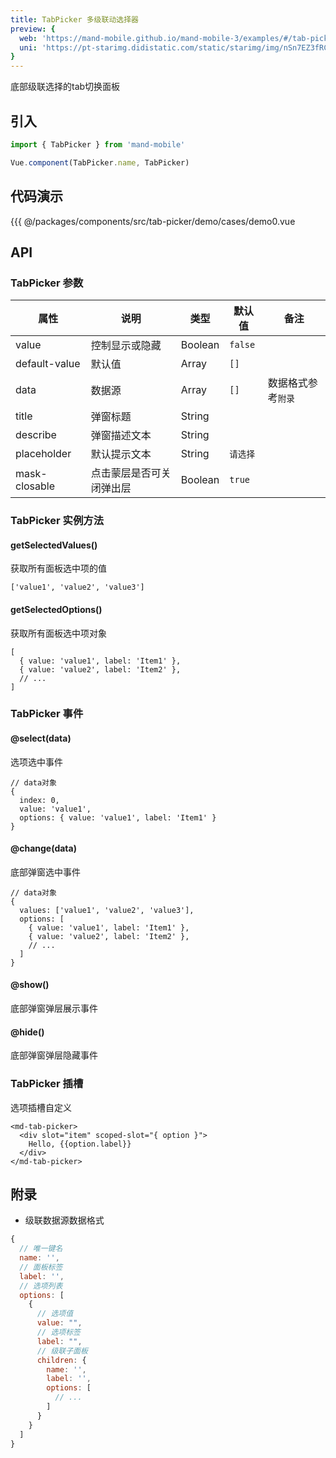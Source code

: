 ```yaml
---
title: TabPicker 多级联动选择器
preview: {
  web: 'https://mand-mobile.github.io/mand-mobile-3/examples/#/tab-picker',
  uni: 'https://pt-starimg.didistatic.com/static/starimg/img/nSn7EZ3fRC1628598887288.png'
}
---
```


底部级联选择的tab切换面板

## 引入

```javascript
import { TabPicker } from 'mand-mobile'

Vue.component(TabPicker.name, TabPicker)
```

## 代码演示
<!-- DEMO -->
<MDDemoWrapper>
<!-- left wrapper -->
{{{ @/packages/components/src/tab-picker/demo/cases/demo0.vue
</MDDemoWrapper>

## API

### TabPicker 参数
|属性 | 说明 | 类型 | 默认值 | 备注|
|----|-----|------|------|------|
|value|控制显示或隐藏|Boolean|`false`| |
|default-value|默认值|Array|`[]`| |
|data|数据源|Array|`[]`|数据格式参考`附录`|
|title|弹窗标题|String| | |
|describe|弹窗描述文本|String| | |
|placeholder|默认提示文本|String|`请选择`| |
|mask-closable|点击蒙层是否可关闭弹出层|Boolean|`true`| |


### TabPicker 实例方法

#### getSelectedValues()
获取所有面板选中项的值

```
['value1', 'value2', 'value3']
```

#### getSelectedOptions()
获取所有面板选中项对象

```
[
  { value: 'value1', label: 'Item1' },
  { value: 'value2', label: 'Item2' },
  // ...
]
```

### TabPicker 事件

#### @select(data)
选项选中事件

```
// data对象
{
  index: 0,
  value: 'value1',
  options: { value: 'value1', label: 'Item1' }
}
```

#### @change(data)
底部弹窗选中事件

```
// data对象
{
  values: ['value1', 'value2', 'value3'],
  options: [
    { value: 'value1', label: 'Item1' },
    { value: 'value2', label: 'Item2' },
    // ...
  ]
}
```

#### @show()
底部弹窗弹层展示事件

#### @hide()
底部弹窗弹层隐藏事件

### TabPicker 插槽
选项插槽自定义

```
<md-tab-picker>
  <div slot="item" scoped-slot="{ option }">
    Hello, {{option.label}}
  </div>
</md-tab-picker>
```

## 附录

* 级联数据源数据格式

```javascript
{
  // 唯一键名
  name: '',
  // 面板标签
  label: '',
  // 选项列表
  options: [
    {
      // 选项值
      value: "",
      // 选项标签
      label: "",
      // 级联子面板
      children: {
        name: '',
        label: '',
        options: [
          // ...
        ]
      }
    }
  ]
}
```
